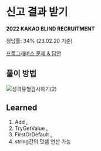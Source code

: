 # 신고 결과 받기

**2022 KAKAO BLIND RECRUITMENT**

정답률: 34% (23.02.20 기준)

[프로그래머스 문제 & 답안](https://school.programmers.co.kr/learn/courses/30/lessons/92334)


## 풀이 방법

![성격유형검사하기(2)](https://user-images.githubusercontent.com/111097397/219321529-baf22880-7803-4054-8fd6-ed055feb5057.jpg)


## Learned

1. Add [.](https://www.notion.so/Add-60dafc7b495d409bb3ce0f272163ca29?pvs=4)
2. TryGetValue [.](https://www.notion.so/TryGetValue-9fd7dc3e73e342c5a3d13305617b1c62?pvs=4)
3. FirstOrDefault [.](https://www.notion.so/FirstOrDefault-1aee9651062442539b4c45b52f2932f4?pvs=4https://www.notion.so/FirstOrDefault-1aee9651062442539b4c45b52f2932f4?pvs=4)
4. string간의 덧셈 연산 가능
